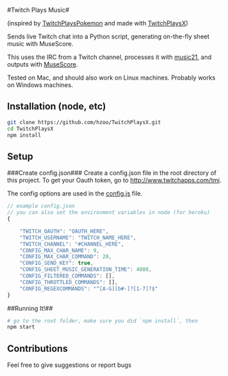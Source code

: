 #Twitch Plays Music#

(inspired by [TwitchPlaysPokemon] and made with [TwitchPlaysX])

Sends live Twitch chat into a Python script, generating on-the-fly sheet music with MuseScore.

This uses the IRC from a Twitch channel, processes it with [music21], and outputs with [MuseScore].

Tested on Mac, and should also work on Linux machines. Probably works on Windows machines.

Installation (node, etc)
--------------
```sh
git clone https://github.com/hzoo/TwitchPlaysX.git
cd TwitchPlaysX
npm install
```

Setup
--------------

###Create config.json###
Create a config.json file  in the root directory of this project.
To get your Oauth token, go to http://www.twitchapps.com/tmi.

The config options are used in the [config.js](/app/config.js) file.

```js
// example config.json
// you can also set the environment variables in node (for heroku)
{

    "TWITCH_OAUTH": "OAUTH_HERE",
    "TWITCH_USERNAME": "TWITCH_NAME_HERE",
    "TWITCH_CHANNEL": "#CHANNEL_HERE",
    "CONFIG_MAX_CHAR_NAME": 9,
    "CONFIG_MAX_CHAR_COMMAND": 20,
    "CONFIG_SEND_KEY": true,
    "CONFIG_SHEET_MUSIC_GENERATION_TIME": 4000,
    "CONFIG_FILTERED_COMMANDS": [],
    "CONFIG_THROTTLED_COMMANDS": [],
    "CONFIG_REGEXCOMMANDS": "^[A-G][b#-]?[1-7]?$"
}
```

##Running It!##
```sh
# go to the root folder, make sure you did `npm install`, then
npm start
```

## Contributions
Feel free to give suggestions or report bugs

[TwitchPlaysPokemon]:http://twitch.tv/TwitchPlaysPokemon
[TwitchPlaysX]:https://github.com/hzoo/TwitchPlaysX
[music21]:http://web.mit.edu/music21/
[MuseScore]:https://musescore.org/

